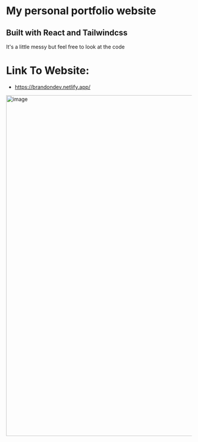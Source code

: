 # My personal portfolio website

## Built with React and Tailwindcss

It's a little messy but feel free to look at the code
# Link To Website: 
- https://brandondev.netlify.app/

<img width="1907" height="924" alt="image" src="https://github.com/user-attachments/assets/47d64f0e-d7dc-487e-959e-02dee5614859" />
